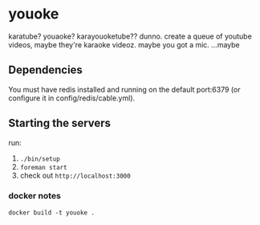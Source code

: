 # youoke

karatube? youaoke? karayouoketube?? dunno. create a queue of youtube videos, maybe they're karaoke videoz. maybe you got a mic. ...maybe

## Dependencies

You must have redis installed and running on the default port:6379 (or configure it in config/redis/cable.yml).

## Starting the servers

run: 

1. `./bin/setup`
2. `foreman start`
4. check out `http://localhost:3000`

### docker notes

`docker build -t youoke .`

